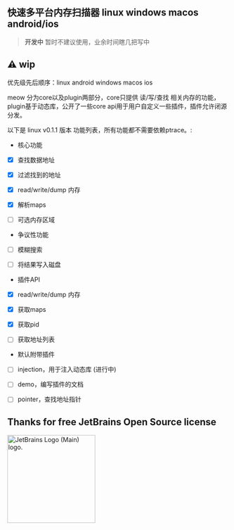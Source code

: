 ## 快速多平台内存扫描器 linux windows macos android/ios

> **开发中** 暂时不建议使用，业余时间瞎几把写中

## ⚠️ wip

优先级先后顺序：linux android windows macos ios

meow 分为core以及plugin两部分，core只提供 读/写/查找 相关内存的功能，plugin基于动态库，公开了一些core api用于用户自定义一些插件，插件允许闭源分发。

以下是 linux v0.1.1 版本 功能列表，所有功能都不需要依赖ptrace。:

- 核心功能

- [x] 查找数据地址

- [x] 过滤找到的地址

- [x] read/write/dump 内存

- [x] 解析maps

- [ ] 可选内存区域

- 争议性功能

- [ ] 模糊搜索

- [ ] 将结果写入磁盘

- 插件API

- [x] read/write/dump 内存

- [x] 获取maps

- [x] 获取pid

- [ ] 获取地址列表

- 默认附带插件

- [ ] injection，用于注入动态库 (进行中)

- [ ] demo，编写插件的文档

- [ ] pointer，查找地址指针

## Thanks for free JetBrains Open Source license

<img src="https://resources.jetbrains.com/storage/products/company/brand/logos/jb_beam.png" alt="JetBrains Logo (Main) logo." height="200"/>